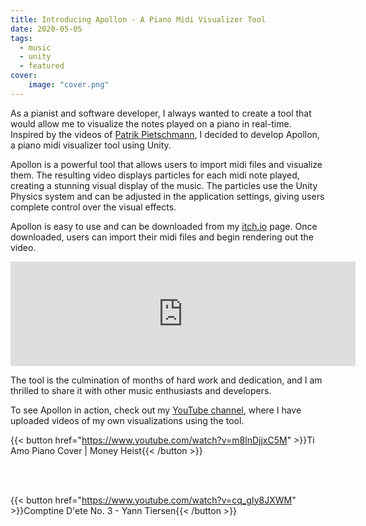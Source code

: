 ```yaml
---
title: Introducing Apollon - A Piano Midi Visualizer Tool
date: 2020-05-05
tags:
  - music
  - unity
  - featured
cover:
    image: "cover.png"
---
```


As a pianist and software developer, I always wanted to create a tool that would allow me to visualize the notes played on a piano in real-time. Inspired by the videos of [Patrik Pietschmann](https://www.youtube.com/channel/UCs7O9sOUQiBGBxaaAguIwig), I decided to develop Apollon, a piano midi visualizer tool using Unity.

Apollon is a powerful tool that allows users to import midi files and visualize them. The resulting video displays particles for each midi note played, creating a stunning visual display of the music. The particles use the Unity Physics system and can be adjusted in the application settings, giving users complete control over the visual effects.

Apollon is easy to use and can be downloaded from my [itch.io](https://davidjs.itch.io/apollon) page. Once downloaded, users can import their midi files and begin rendering out the video.

<iframe frameborder="0" src="https://itch.io/embed/1226654" width="552" height="167"><a href="https://davidjs.itch.io/apollon">Apollon by david.js</a></iframe>

The tool is the culmination of months of hard work and dedication, and I am thrilled to share it with other music enthusiasts and developers.

To see Apollon in action, check out my [YouTube channel](https://www.youtube.com/@daviddiener7531), where I have uploaded videos of my own visualizations using the tool.

{{< button href="https://www.youtube.com/watch?v=m8lnDjjxC5M" >}}Ti Amo Piano Cover | Money Heist{{< /button >}}

</br>
</br>

{{< button href="https://www.youtube.com/watch?v=cq_gIy8JXWM" >}}Comptine D'ete No. 3 - Yann Tiersen{{< /button >}}
